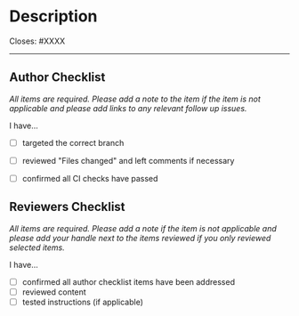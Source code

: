 # Description

Closes: #XXXX

<!-- Add a description of the changes that this PR introduces and the files that
are the most critical to review. -->

<!-- Please keep your PR as draft until its ready for review -->

---

## Author Checklist

*All items are required. Please add a note to the item if the item is not applicable and
please add links to any relevant follow up issues.*

I have...

* [ ] targeted the correct branch
* [ ] reviewed "Files changed" and left comments if necessary
* [ ] confirmed all CI checks have passed


## Reviewers Checklist

*All items are required. Please add a note if the item is not applicable and please add
your handle next to the items reviewed if you only reviewed selected items.*

I have...

* [ ] confirmed all author checklist items have been addressed 
* [ ] reviewed content
* [ ] tested instructions (if applicable)